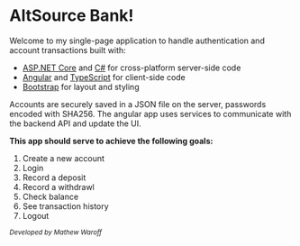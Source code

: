 # AltSource Bank!

Welcome to my single-page application to handle authentication and account transactions built with:

*   [ASP.NET Core](https://get.asp.net/) and [C#](https://msdn.microsoft.com/en-us/library/67ef8sbd.aspx) for cross-platform server-side code
*   [Angular](https://angular.io/) and [TypeScript](http://www.typescriptlang.org/) for client-side code
*   [Bootstrap](http://getbootstrap.com/) for layout and styling

Accounts are securely saved in a JSON file on the server, passwords encoded with SHA256\. The angular app uses services to communicate with the backend API and update the UI.

**This app should serve to achieve the following goals:**

1.  Create a new account
2.  Login 
3.  Record a deposit
4.  Record a withdrawl
5.  Check balance 
6.  See transaction history
7.  Logout

<small>_Developed by Mathew Waroff_</small>